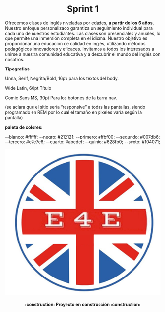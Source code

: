 <h1 align="center"> Sprint 1 </h1>

Ofrecemos clases de inglés niveladas por edades, **a partir de los 6 años.** Nuestro enfoque personalizado garantiza un seguimiento individual para cada uno de nuestros estudiantes. Las clases son presenciales y anuales, lo que permite una inmersión completa en el idioma. Nuestro objetivo es proporcionar una educación de calidad en inglés, utilizando métodos pedagógicos innovadores y eficaces. Invitamos a todos los interesados a unirse a nuestra comunidad educativa y a descubrir el mundo del inglés con nosotros.

**Tipografias**

Unna, Serif, Negrita/Bold, 16px para los textos del body.

Wide Latin, 60pt Título

Comic Sans MS, 30pt Para los botones de la barra nav.

(se aclara que el sitio sería “responsive” a todas las pantallas, siendo programado en REM por lo cual el tamaño en pixeles varía según la pantalla)

**paleta de colores:**

--blanco: #ffffff;
--negro: #212121;
--primero: #ffbf00;
--segundo: #007db6;
--tercero: #e7e7e6;
--cuarto: #abcdef;
--quinto: #628fb0;
--sexto: #104071;


![LOGO](https://github.com/vlucascba/vargas-e4e/blob/main/img/logoe4e.png)


<h4 align="center">
:construction: Proyecto en construcción :construction:
</h4>
